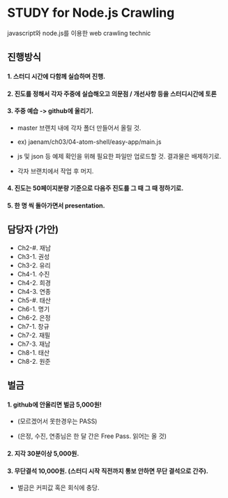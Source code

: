 # STUDY for Node.js Crawling

javascript와 node.js를 이용한 web crawling technic


## 진행방식

#### 1. 스터디 시간에 다함께 실습하며 진행.

#### 2. 진도를 정해서 각자 주중에 실습해오고 의문점 / 개선사항 등을 스터디시간에 토론

#### 3. 주중 예습 -> github에 올리기.

- master 브랜치 내에 각자 폴더 만들어서 올릴 것.

- ex) jaenam/ch03/04-atom-shell/easy-app/main.js

- js 및 json 등 예제 확인을 위해 필요한 파일만 업로드할 것. 결과물은 배제하기로.

- 각자 브랜치에서 작업 후 머지.


#### 4. 진도는 50페이지분량 기준으로 다음주 진도를 그 때 그 때 정하기로.

#### 5. 한 명 씩 돌아가면서 presentation.


## 담당자 (가안)

- Ch2-#. 재남
- Ch3-1. 권성
- Ch3-2. 유리
- Ch4-1. 수진
- Ch4-2. 희경
- Ch4-3. 연종
- Ch5-#. 태산 
- Ch6-1. 명기
- Ch6-2. 은정
- Ch7-1. 창규
- Ch7-2. 재필
- Ch7-3. 재남
- Ch8-1. 태산
- Ch8-2. 원준


## 벌금 

#### 1. github에 안올리면 벌금 5,000원!

- (모르겠어서 못한경우는 PASS)

- (은정, 수진, 연종님은 한 달 간은 Free Pass. 읽어는 올 것)

#### 2. 지각 30분이상 5,000원.

#### 3. 무단결석 10,000원. (스터디 시작 직전까지 통보 안하면 무단 결석으로 간주).

- 벌금은 커피값 혹은 회식에 충당.
